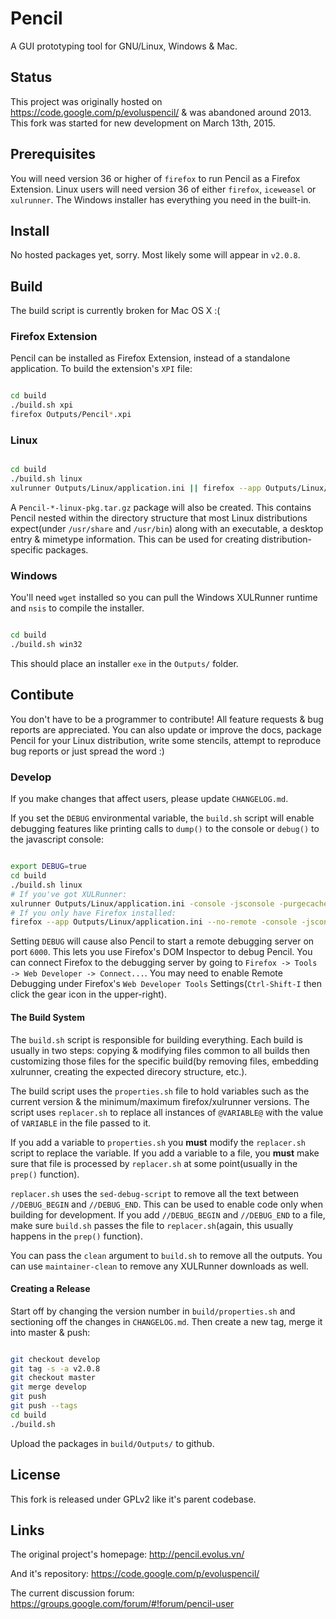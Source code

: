 # Pencil

A GUI prototyping tool for GNU/Linux, Windows & Mac.


## Status

This project was originally hosted on https://code.google.com/p/evoluspencil/ &
was abandoned around 2013. This fork was started for new development on March
13th, 2015.


## Prerequisites

You will need version 36 or higher of `firefox` to run Pencil as a Firefox
Extension. Linux users will need version 36 of either `firefox`, `iceweasel` or
`xulrunner`. The Windows installer has everything you need in the built-in.


## Install

No hosted packages yet, sorry. Most likely some will appear in `v2.0.8`.


## Build

The build script is currently broken for Mac OS X :(

### Firefox Extension

Pencil can be installed as Firefox Extension, instead of a standalone
application. To build the extension's `XPI` file:
```bash

cd build
./build.sh xpi
firefox Outputs/Pencil*.xpi
```

### Linux
```bash

cd build
./build.sh linux
xulrunner Outputs/Linux/application.ini || firefox --app Outputs/Linux/application.ini --no-remote
```

A `Pencil-*-linux-pkg.tar.gz` package will also be created. This contains
Pencil nested within the directory structure that most Linux distributions
expect(under `/usr/share` and `/usr/bin`) along with an executable, a desktop
entry & mimetype information. This can be used for creating
distribution-specific packages.

### Windows

You'll need `wget` installed so you can pull the Windows XULRunner runtime and
`nsis` to compile the installer.

```bash

cd build
./build.sh win32
```

This should place an installer `exe` in the `Outputs/` folder.


## Contibute

You don't have to be a programmer to contribute! All feature requests & bug
reports are appreciated. You can also update or improve the docs, package
Pencil for your Linux distribution, write some stencils, attempt to reproduce
bug reports or just spread the word :)

### Develop

If you make changes that affect users, please update `CHANGELOG.md`.

If you set the `DEBUG` environmental variable, the `build.sh` script will
enable debugging features like printing calls to `dump()` to the console or
`debug()` to the javascript console:
```bash

export DEBUG=true
cd build
./build.sh linux
# If you've got XULRunner:
xulrunner Outputs/Linux/application.ini -console -jsconsole -purgecaches
# If you only have Firefox installed:
firefox --app Outputs/Linux/application.ini --no-remote -console -jsconsole -purgecaches

```

Setting `DEBUG` will cause also Pencil to start a remote debugging server on
port `6000`. This lets you use Firefox's DOM Inspector to debug Pencil. You can
connect Firefox to the debugging server by going to `Firefox -> Tools -> Web
Developer -> Connect...`. You may need to enable Remote Debugging under
Firefox's `Web Developer Tools` Settings(`Ctrl-Shift-I` then click the gear
icon in the upper-right).

#### The Build System

The `build.sh` script is responsible for building everything. Each build is
usually in two steps: copying & modifying files common to all builds then
customizing those files for the specific build(by removing files, embedding
xulrunner, creating the expected direcory structure, etc.).

The build script uses the `properties.sh` file to hold variables such as the
current version & the minimum/maximum firefox/xulrunner versions. The script
uses `replacer.sh` to replace all instances of `@VARIABLE@` with the value of
`VARIABLE` in the file passed to it.

If you add a variable to `properties.sh` you **must** modify the `replacer.sh`
script to replace the variable. If you add a variable to a file, you **must**
make sure that file is processed by `replacer.sh` at some point(usually in the
`prep()` function).

`replacer.sh` uses the `sed-debug-script` to remove all the text between
`//DEBUG_BEGIN` and `//DEBUG_END`. This can be used to enable code only when
building for development. If you add `//DEBUG_BEGIN` and `//DEBUG_END` to a
file, make sure `build.sh` passes the file to `replacer.sh`(again, this usually
happens in the `prep()` function).

You can pass the `clean` argument to `build.sh` to remove all the outputs. You
can use `maintainer-clean` to remove any XULRunner downloads as well.

#### Creating a Release

Start off by changing the version number in `build/properties.sh` and
sectioning off the changes in `CHANGELOG.md`. Then create a new tag, merge it
into master & push:

```bash

git checkout develop
git tag -s -a v2.0.8
git checkout master
git merge develop
git push
git push --tags
cd build
./build.sh
```

Upload the packages in `build/Outputs/` to github.


## License

This fork is released under GPLv2 like it's parent codebase.


## Links

The original project's homepage: http://pencil.evolus.vn/

And it's repository: https://code.google.com/p/evoluspencil/

The current discussion forum:
https://groups.google.com/forum/#!forum/pencil-user
